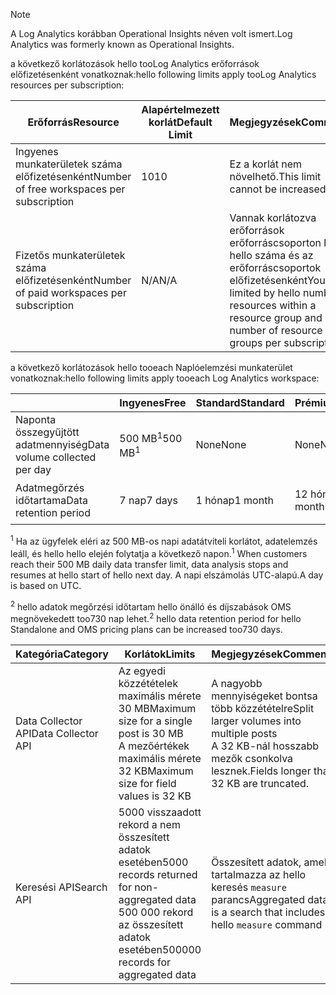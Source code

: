 
>[!NOTE]
><span data-ttu-id="ca8f9-101">A Log Analytics korábban Operational Insights néven volt ismert.</span><span class="sxs-lookup"><span data-stu-id="ca8f9-101">Log Analytics was formerly known as Operational Insights.</span></span>
>
>

<span data-ttu-id="ca8f9-102">a következő korlátozások hello tooLog Analytics erőforrások előfizetésenként vonatkoznak:</span><span class="sxs-lookup"><span data-stu-id="ca8f9-102">hello following limits apply tooLog Analytics resources per subscription:</span></span>

| <span data-ttu-id="ca8f9-103">Erőforrás</span><span class="sxs-lookup"><span data-stu-id="ca8f9-103">Resource</span></span> | <span data-ttu-id="ca8f9-104">Alapértelmezett korlát</span><span class="sxs-lookup"><span data-stu-id="ca8f9-104">Default Limit</span></span> | <span data-ttu-id="ca8f9-105">Megjegyzések</span><span class="sxs-lookup"><span data-stu-id="ca8f9-105">Comments</span></span>
| --- | --- | --- |
| <span data-ttu-id="ca8f9-106">Ingyenes munkaterületek száma előfizetésenként</span><span class="sxs-lookup"><span data-stu-id="ca8f9-106">Number of free workspaces per subscription</span></span> | <span data-ttu-id="ca8f9-107">10</span><span class="sxs-lookup"><span data-stu-id="ca8f9-107">10</span></span> | <span data-ttu-id="ca8f9-108">Ez a korlát nem növelhető.</span><span class="sxs-lookup"><span data-stu-id="ca8f9-108">This limit cannot be increased.</span></span> |
| <span data-ttu-id="ca8f9-109">Fizetős munkaterületek száma előfizetésenként</span><span class="sxs-lookup"><span data-stu-id="ca8f9-109">Number of paid workspaces per subscription</span></span> | <span data-ttu-id="ca8f9-110">N/A</span><span class="sxs-lookup"><span data-stu-id="ca8f9-110">N/A</span></span> | <span data-ttu-id="ca8f9-111">Vannak korlátozva erőforrások erőforráscsoporton belül hello száma és az erőforráscsoportok előfizetésenként</span><span class="sxs-lookup"><span data-stu-id="ca8f9-111">You are limited by hello number of resources within a resource group and number of resource groups per subscription</span></span> | 


<span data-ttu-id="ca8f9-112">a következő korlátozások hello tooeach Naplóelemzési munkaterület vonatkoznak:</span><span class="sxs-lookup"><span data-stu-id="ca8f9-112">hello following limits apply tooeach Log Analytics workspace:</span></span>

|  | <span data-ttu-id="ca8f9-113">Ingyenes</span><span class="sxs-lookup"><span data-stu-id="ca8f9-113">Free</span></span> | <span data-ttu-id="ca8f9-114">Standard</span><span class="sxs-lookup"><span data-stu-id="ca8f9-114">Standard</span></span> | <span data-ttu-id="ca8f9-115">Prémium</span><span class="sxs-lookup"><span data-stu-id="ca8f9-115">Premium</span></span> | <span data-ttu-id="ca8f9-116">Különálló</span><span class="sxs-lookup"><span data-stu-id="ca8f9-116">Standalone</span></span> | <span data-ttu-id="ca8f9-117">OMS</span><span class="sxs-lookup"><span data-stu-id="ca8f9-117">OMS</span></span> |
| --- | --- | --- | --- | --- | --- |
| <span data-ttu-id="ca8f9-118">Naponta összegyűjtött adatmennyiség</span><span class="sxs-lookup"><span data-stu-id="ca8f9-118">Data volume collected per day</span></span> |<span data-ttu-id="ca8f9-119">500 MB<sup>1</sup></span><span class="sxs-lookup"><span data-stu-id="ca8f9-119">500 MB<sup>1</sup></span></span> |<span data-ttu-id="ca8f9-120">None</span><span class="sxs-lookup"><span data-stu-id="ca8f9-120">None</span></span> |<span data-ttu-id="ca8f9-121">None</span><span class="sxs-lookup"><span data-stu-id="ca8f9-121">None</span></span> | <span data-ttu-id="ca8f9-122">None</span><span class="sxs-lookup"><span data-stu-id="ca8f9-122">None</span></span> | <span data-ttu-id="ca8f9-123">None</span><span class="sxs-lookup"><span data-stu-id="ca8f9-123">None</span></span>
| <span data-ttu-id="ca8f9-124">Adatmegőrzés időtartama</span><span class="sxs-lookup"><span data-stu-id="ca8f9-124">Data retention period</span></span> |<span data-ttu-id="ca8f9-125">7 nap</span><span class="sxs-lookup"><span data-stu-id="ca8f9-125">7 days</span></span> |<span data-ttu-id="ca8f9-126">1 hónap</span><span class="sxs-lookup"><span data-stu-id="ca8f9-126">1 month</span></span> |<span data-ttu-id="ca8f9-127">12 hónap</span><span class="sxs-lookup"><span data-stu-id="ca8f9-127">12 months</span></span> | <span data-ttu-id="ca8f9-128">1 hónap<sup>2</sup></span><span class="sxs-lookup"><span data-stu-id="ca8f9-128">1 month<sup>2</sup></span></span> | <span data-ttu-id="ca8f9-129">1 hónap<sup>2</sup></span><span class="sxs-lookup"><span data-stu-id="ca8f9-129">1 month <sup>2</sup></span></span>|

<span data-ttu-id="ca8f9-130"><sup>1</sup> Ha az ügyfelek eléri az 500 MB-os napi adatátviteli korlátot, adatelemzés leáll, és hello hello elején folytatja a következő napon.</span><span class="sxs-lookup"><span data-stu-id="ca8f9-130"><sup>1</sup> When customers reach their 500 MB daily data transfer limit, data analysis stops and resumes at hello start of hello next day.</span></span> <span data-ttu-id="ca8f9-131">A napi elszámolás UTC-alapú.</span><span class="sxs-lookup"><span data-stu-id="ca8f9-131">A day is based on UTC.</span></span>

<span data-ttu-id="ca8f9-132"><sup>2</sup> hello adatok megőrzési időtartam hello önálló és díjszabások OMS megnövekedett too730 nap lehet.</span><span class="sxs-lookup"><span data-stu-id="ca8f9-132"><sup>2</sup> hello data retention period for hello Standalone and OMS pricing plans can be increased too730 days.</span></span>

| <span data-ttu-id="ca8f9-133">Kategória</span><span class="sxs-lookup"><span data-stu-id="ca8f9-133">Category</span></span> | <span data-ttu-id="ca8f9-134">Korlátok</span><span class="sxs-lookup"><span data-stu-id="ca8f9-134">Limits</span></span> | <span data-ttu-id="ca8f9-135">Megjegyzések</span><span class="sxs-lookup"><span data-stu-id="ca8f9-135">Comments</span></span>
| --- | --- | --- |
| <span data-ttu-id="ca8f9-136">Data Collector API</span><span class="sxs-lookup"><span data-stu-id="ca8f9-136">Data Collector API</span></span> | <span data-ttu-id="ca8f9-137">Az egyedi közzétételek maximális mérete 30 MB</span><span class="sxs-lookup"><span data-stu-id="ca8f9-137">Maximum size for a single post is 30 MB</span></span><br><span data-ttu-id="ca8f9-138">A mezőértékek maximális mérete 32 KB</span><span class="sxs-lookup"><span data-stu-id="ca8f9-138">Maximum size for field values is 32 KB</span></span> | <span data-ttu-id="ca8f9-139">A nagyobb mennyiségeket bontsa több közzétételre</span><span class="sxs-lookup"><span data-stu-id="ca8f9-139">Split larger volumes into multiple posts</span></span><br><span data-ttu-id="ca8f9-140">A 32 KB-nál hosszabb mezők csonkolva lesznek.</span><span class="sxs-lookup"><span data-stu-id="ca8f9-140">Fields longer than 32 KB are truncated.</span></span> |
| <span data-ttu-id="ca8f9-141">Keresési API</span><span class="sxs-lookup"><span data-stu-id="ca8f9-141">Search API</span></span> | <span data-ttu-id="ca8f9-142">5000 visszaadott rekord a nem összesített adatok esetében</span><span class="sxs-lookup"><span data-stu-id="ca8f9-142">5000 records returned for non-aggregated data</span></span><br><span data-ttu-id="ca8f9-143">500 000 rekord az összesített adatok esetében</span><span class="sxs-lookup"><span data-stu-id="ca8f9-143">500000 records for aggregated data</span></span> | <span data-ttu-id="ca8f9-144">Összesített adatok, amely tartalmazza az hello keresés `measure` parancs</span><span class="sxs-lookup"><span data-stu-id="ca8f9-144">Aggregated data is a search that includes hello `measure` command</span></span>
 
